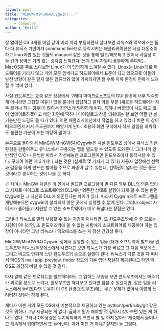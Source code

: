 ```yaml
---
layout: post
title: "MinGW/MinGW64/Cygwin/..."
categories:
    - computer
author: "Keith"
---
```


잘 알려진 OS 3개를 매일 같이 이리 저리 부팅하면서 살다보면 리눅스와 맥오에스는 둘다 다 유닉스 기반이라 command line으로 동작시키는 애플리케이션은 사실 대동소이하고 linux에만 있는 것들도 macport 같은 것을 통해 빌드/배포되고 있어서 사실상 이 둘 간의 장벽은 거의 없는 것처럼 느껴진다. 돈과 인적 자원이 풍부하게 투여되는 MacOS를 주로 쓰다보면 Linux가 더 답답하게 느껴질 수 있다. Linux는 Linux대로 하드웨어를 가리지 않고 거의 모든 임베디드 하드웨어에서 표준이 되고 있으므로 이둘의 발전 방향이 같든 같지 않든 컴퓨터와 많이 가까와지면 질 수록 이쪽 환경이 편하게 느껴질 수 밖에 없다.

사실 윈도우즈는 요즘 같은 상황에서 구태여 마이크로소프트의 GUI 환경에 너무 익숙한 게 아니라면 고집할 이유가 없을 뿐더러 답답하고 골치 아픈 부분 (새로운 하드웨어가 자주 붙거나 하는 경우)가 많아서 자연스레 멀리하게 된다. 특히나 버릇없이 시도 때도 없이 업데이트하겠다고 메인 화면에 떡하니 다이얼로그 창을 띄워대는 걸 보면 어쩔 땐 살기충만한 느낌도 들 때가 있다. 어떤 애플리케이션에서 작업을 하고 있었다 치면 이 창이 떠오르면서 커서 주도권까지 빼앗기게 된다. 조용히 화면 구석에서 작게 알림을 띄워줘도 불편한 기분이 드는 마당에 말이다. 

본론으로 돌아와서 MinGW/MinGW64/Cygwin은 사실 윈도우즈 상에서 유닉스 기반 환경을 만들어주고 유닉스에서 구동되는 앱을 빌드할 수 있도록 도와준다. 그러니까 일반적인 C/C++ 문법만 따라서 작성해놓은 프로그램이면 윈도우즈에서 동작시킬 수 있다. 구태여 이런 게 3가지나 되는 것은 (실제로 몇 가지가 더 있다) 사용자 입장에선 선택과 갈등을 하게 만드는 빌미를 주므로 짜증이 날 수 있는데, 선택권이 넓다는 것은 좋은 것이라고 생각하는 것이 나을 듯 하다.

큰 차이는 MinGW 계열은 이 안에서 빌드한 프로그램이 별 다른 외부 DLL의 의존 없이 그 자체로 마이크로 소프트웨어의 DLL에만 의존한 상태로 실행이 되게 할 수 있는 반면 Cygwin은 그 자신의 DLL에 의존된다는 차이가 있다. 따라서 Cygwin으로 프로그램을 개발해놓으면 cygwin이 설치되지 않은 곳에서 실행할 수 없게 된다. 그러나 object 사이즈가 줄어들고 지원할 수 있는 소프트웨어가 매우 폭넓다는 장점은 있다.

그러나! 리눅스로 멀티 부팅할 수 없는 지경이 아니라면, 또 윈도우즈밖에 쓸 줄 모르는 지경이 아니라면, 또 윈도우즈밖에 쓸 수 없는 사람에게 소프트웨어를 제공해야 하는 입장이 아니라면 그냥 리눅스나 맥오에스를 쓰는 게 정신 건강상 좋다. 

MinGW/MinGW64/Cygwin 상에서 실행할 수 있는 일들 (대개 소프트웨어 빌드)을 윈도우즈와 리눅스/맥오에스에서 시켰다고 보면 리눅스가 가장 빠르고 그 다음 맥오에스, 그리고 비교도 안되게 느린 윈도우즈의 순으로 실행이 된다. 리눅스가 다른 것을 다 떠나서 맥OS의 mail app, preview, finder 정도의 기본 앱만 착실히 제공된다고 하면 맥OS도 과감히 버릴 수 있을 것 같다. 

다시 말해 같은 프로젝트를 빌드하더라도 그 일하는 모습을 보면 윈도우즈에서는 봐주기가 괴로울 정도로 느리다. 윈도우즈만 쳐다보고 있다면 참을 수 있겠지만, 같은 일을 리눅스에서 돌려봤다면 도무지 이 OS 환경(윈도우즈)에는 무슨 문제가 있어서 이렇게 느려터진 것일까 하게 된다. 

게다가 이젠 거의 모든 OS에서 기본적으로 제공하고 있는 python/perl/ruby/git 같은 것도 뭐하나 그냥 제공되는 게 없다. 급하게 뭔가 해야할 것 같아서 찾아보면 있는 게 하나도 없다. 그러나 OS 용량은 무지막지하게 크면서 별 일 하지 않아도 계속해서 늘어나고 계속해서 업데하면서 또 늘어난다. 이거 미친 거 아냐? 싶지만 늘 그렇다.
